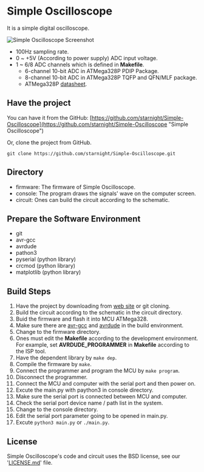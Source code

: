 Simple Oscilloscope
===================

It is a simple digital oscilloscope.

![Simple Oscilloscope Screenshot](https://raw.github.com/starnight/Simple-Oscilloscope/master/img/screenshot.png)

* 100Hz sampling rate.
* 0 ~ +5V (According to power supply) ADC input voltage.
* 1 ~ 6/8 ADC channels which is defined in **Makefile**.
  * 6-channel 10-bit ADC in ATMega328P PDIP Package.
  * 8-channel 10-bit ADC in ATMega328P TQFP and QFN/MLF package.
  * ATMega328P [datasheet](http://www.atmel.com/Images/Atmel-8271-8-bit-AVR-Microcontroller-ATmega48A-48PA-88A-88PA-168A-168PA-328-328P_datasheet.pdf).

Have the project
----------------

You can have it from the GitHub: [https://github.com/starnight/Simple-Oscilloscope](https://github.com/starnight/Simple-Oscilloscope "Simple Oscilloscope")

Or, clone the project from GitHub.

```
git clone https://github.com/starnight/Simple-Oscilloscope.git
```

Directory
---------

* firmware: The firmware of Simple Oscilloscope.
* console: The program draws the signals' wave on the computer screen.
* circuit: Ones can build the circuit according to the schematic.

Prepare the Software Environment
--------------------------------

* git
* avr-gcc
* avrdude
* pathon3
* pyserial (python library)
* crcmod (python library)
* matplotlib (python library)

Build Steps
-----------

1. Have the project by downloading from [web site](https://github.com/starnight/Simple-Oscilloscope) or git cloning.
2. Build the circuit according to the schematic in the circuit directory.
3. Buid the firmware and flash it into MCU ATMega328.
  1. Make sure there are [avr-gcc](http://www.nongnu.org/avr-libc/user-manual/install_tools.html) and [avrdude](http://www.nongnu.org/avrdude/) in the build environment.
  2. Change to the firmware directory.
  3. Ones must edit the **Makefile** according to the development environment.
      For example, set **AVRDUDE_PROGRAMMER** in **Makefile** according to the ISP tool.
  4. Have the dependent library by ``` make dep ```.
  5. Compile the firmware by ``` make ```.
  6. Connect the programmer and program the MCU by ``` make program ```.
  7. Disconnect the programmer.
  8. Connect the MCU and computer with the serial port and then power on.
4. Excute the main.py with paython3 in console directory.
  1. Make sure the serial port is connected between MCU and computer.
  2. Check the serial port device name / path list in the system.
  3. Change to the console directory.
  4. Edit the serial port parameter going to be opened in main.py.
  5. Excute ``` python3 main.py ``` or ``` ./main.py ```.

License
-------

Simple Oscilloscope's code and circuit uses the BSD license, see our '[LICENSE.md](https://github.com/starnight/Simple-Oscilloscope/blob/master/LICENSE.md "LICENSE.md")' file.
